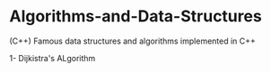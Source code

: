 # Algorithms-and-Data-Structures
(C++) Famous data structures and algorithms implemented in C++

1- Dijkistra's ALgorithm
